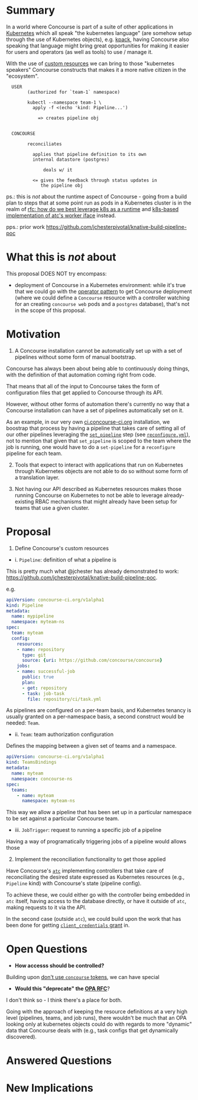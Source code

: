 # Summary

In a world where Concourse is part of a suite of other applications in
[Kubernetes] which all speak "the kubernetes language" (are somehow setup
through the use of Kubernetes objects), e.g. [kpack], having Concourse also
speaking that language might bring great opportunities for making it easier for
users and operators (as well as tools) to use / manage it.

With the use of [custom resources] we can bring to those "kubernetes speakers"
Concourse constructs that makes it a more native citizen in the "ecosystem".

```
  USER 
        (authorized for `team-1` namespace)

        kubectl --namespace team-1 \
          apply -f <(echo 'kind: Pipeline...')

            => creates pipeline obj


  CONCOURSE

        reconciliates

          applies that pipeline definition to its own
          internal datastore (postgres)

              deals w/ it

          <= gives the feedback through status updates in
             the pipeline obj
```


ps.: this is *not* about the runtime aspect of Concourse - going from a build
plan to steps that at some point run as pods in a Kubernetes cluster is in the
realm of [rfc: how do we best leverage k8s as a runtime] and [k8s-based
implementation of atc's worker iface] instead.

pps.: prior work https://github.com/jchesterpivotal/knative-build-pipeline-poc


[kpack]: https://github.com/pivotal/kpack
[Kubernetes]: https://kubernetes.io/
[custom resources]: https://kubernetes.io/docs/concepts/extend-kubernetes/api-extension/custom-resources/
[k8s-based implementation of atc's worker iface]: https://github.com/concourse/concourse/issues/5209
[rfc: how do we best leverage k8s as a runtime]: https://github.com/concourse/rfcs/pull/22


# What this is *not* about

This proposal DOES NOT try encompass:

- deployment of Concourse in a Kubernetes environment: while it's true that we
  could go with the [operator pattern] to get Concourse deployment (where we
  could define a `Concourse` resource with a controller watching for an creating
  `concourse web` pods and a `postgres` database), that's not in the scope of
  this proposal.


[operator pattern]: https://kubernetes.io/docs/concepts/extend-kubernetes/operator/


# Motivation

1. A Concourse installation cannot be automatically set up with a set of
   pipelines without some form of manual bootstrap.

Concourse has always been about being able to continuously doing things, with
the definition of that automation coming right from code.

That means that all of the input to Concourse takes the form of configuration
files that get applied to Concourse through its API.

However, without other forms of automation there's currently no way that a
Concourse installation can have a set of pipelines automatically set on it.

As an example, in our very own [ci.concourse-ci.org] installation, we boostrap
that process by having a pipeline that takes care of setting all of our other
pipelines leveraging the [`set_pipeline`] step (see [`reconfigure.yml`]), not to
mention that given that `set_pipeline` is scoped to the team where the job is
running, one would have to do a `set-pipeline` for a `reconfigure` pipeline for
each team.

[`reconfigure.yml`]: https://github.com/concourse/ci/blob/9663b91a39fd45f075df78283d227dfb4aed9d97/pipelines/reconfigure.yml
[`set_pipeline`]: https://github.com/concourse/rfcs/pull/31
[ci.concourse-ci.org]: https://ci.concourse-ci.org


2. Tools that expect to interact with applications that run on Kubernetes through
   Kubernetes objects are not able to do so without some form of a translation
   layer.

3. Not having our API described as Kubernetes resources makes those running
   Concourse on Kubernetes to not be able to leverage already-existing RBAC
   mechanisms that might already have been setup for teams that use a given
   cluster.


# Proposal

1. Define Concourse's custom resources

- i. `Pipeline`: definition of what a pipeline is

This is pretty much what @jchester has already demonstrated to work:
https://github.com/jchesterpivotal/knative-build-pipeline-poc.

e.g.

```yaml
apiVersion: concourse-ci.org/v1alpha1
kind: Pipeline
metadata:
  name: mypipeline
  namespace: myteam-ns
spec:
  team: myteam
  config:
    resources:
    - name: repository
      type: git
      source: {uri: https://github.com/concourse/concourse}
    jobs:
    - name: successful-job
      public: true
      plan:
      - get: repository
      - task: job-task
        file: repository/ci/task.yml
```

As pipelines are configured on a per-team basis, and Kubernetes tenancy is
usually granted on a per-namespace basis, a second construct would be needed:
`Team`.


- ii. `Team`: team authorization configuration

Defines the mapping between a given set of teams and a namespace.


```yaml
apiVersion: concourse-ci.org/v1alpha1
kind: TeamsBindings
metadata:
  name: myteam
  namespace: concourse-ns
spec:
  teams:
    - name: myteam
      namespace: myteam-ns
```

This way we allow a pipeline that has been set up in a particular namespace to
be set against a particular Concourse team.


- iii. `JobTrigger`: request to running a specific job of a pipeline

Having a way of programatically triggering jobs of a pipeline would allows those 


2. Implement the reconciliation functionality to get those applied

Have Concourse's [`atc`] implementing controllers that take care of
reconciliating the desired state expressed as Kubernetes resources (e.g.,
`Pipeline` kind) with Concourse's state (pipeline config).

[`atc`]: https://concourse-ci.org/architecture.html#component-atc


To achieve these, we could either go with the controller being embedded in `atc`
itself, having access to the database directly, or have it outside of `atc`,
making requests to it via the API.

In the second case (outside `atc`), we could build upon the work that has been
done for getting [`client_credentials` grant] in.


# Open Questions

- **How accesss should be controlled?**

Building upon [don't use `concourse` tokens], we can have special 


[`client_credentials` grant]: https://github.com/dexidp/dex/pull/1629
[don't use `concourse` tokens]: https://github.com/concourse/concourse/issues/2936


- **Would this "deprecate" the [OPA RFC]**?

I don't think so - I think there's a place for both.

Going with the approach of keeping the resource definitions at a very high level
(pipelines, teams, and job runs), there wouldn't be much that an OPA looking
only at kubernetes objects could do with regards to more "dynamic" data that
Concourse deals with (e.g., task configs that get dynamically discovered).


[OPA RFC]: https://github.com/concourse/rfcs/pull/41


# Answered Questions



# New Implications


